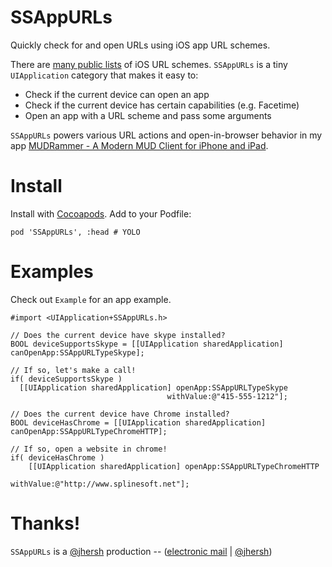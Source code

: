 # SSAppURLs

Quickly check for and open URLs using iOS app URL schemes.

There are [many public lists](http://www.wiki.akosma.com/IPhone_URL_Schemes) of iOS URL schemes. `SSAppURLs` is a tiny `UIApplication` category that makes it easy to:

* Check if the current device can open an app
* Check if the current device has certain capabilities (e.g. Facetime)
* Open an app with a URL scheme and pass some arguments

`SSAppURLs` powers various URL actions and open-in-browser behavior in my app [MUDRammer - A Modern MUD Client for iPhone and iPad](https://itunes.apple.com/us/app/mudrammer-a-modern-mud-client/id597157072?mt=8).

# Install

Install with [Cocoapods](http://cocoapods.org/). Add to your Podfile:

```
pod 'SSAppURLs', :head # YOLO
```

# Examples

Check out `Example` for an app example.


```objc
#import <UIApplication+SSAppURLs.h>

// Does the current device have skype installed?
BOOL deviceSupportsSkype = [[UIApplication sharedApplication] canOpenApp:SSAppURLTypeSkype];

// If so, let's make a call!
if( deviceSupportsSkype )
  [[UIApplication sharedApplication] openApp:SSAppURLTypeSkype 
                                   withValue:@"415-555-1212"];
  
// Does the current device have Chrome installed?
BOOL deviceHasChrome = [[UIApplication sharedApplication] canOpenApp:SSAppURLTypeChromeHTTP];

// If so, open a website in chrome!
if( deviceHasChrome )
	[[UIApplication sharedApplication] openApp:SSAppURLTypeChromeHTTP 
	                                 withValue:@"http://www.splinesoft.net"];
```

# Thanks!

`SSAppURLs` is a [@jhersh](https://github.com/jhersh) production -- ([electronic mail](mailto:jon@her.sh) | [@jhersh](https://twitter.com/jhersh))